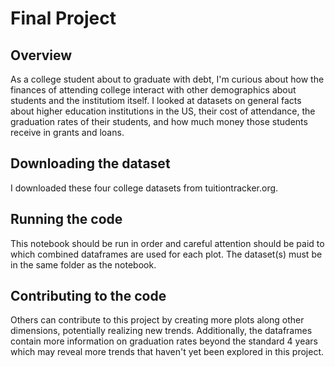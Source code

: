# Final Project

## Overview

As a college student about to graduate with debt, I'm curious about how the finances of attending college interact with other demographics about students and the institutiom itself. I looked at datasets on general facts about higher education institutions in the US, their cost of attendance, the graduation rates of their students, and how much money those students receive in grants and loans. 

## Downloading the dataset

I downloaded these four college datasets from tuitiontracker.org. 


## Running the code

This notebook should be run in order and careful attention should be paid to which combined dataframes are used for each plot. The dataset(s) must be in the same folder as the notebook.

## Contributing to the code

Others can contribute to this project by creating more plots along other dimensions, potentially realizing new trends. Additionally, the dataframes contain more information on graduation rates beyond the standard 4 years which may reveal more trends that haven't yet been explored in this project. 

